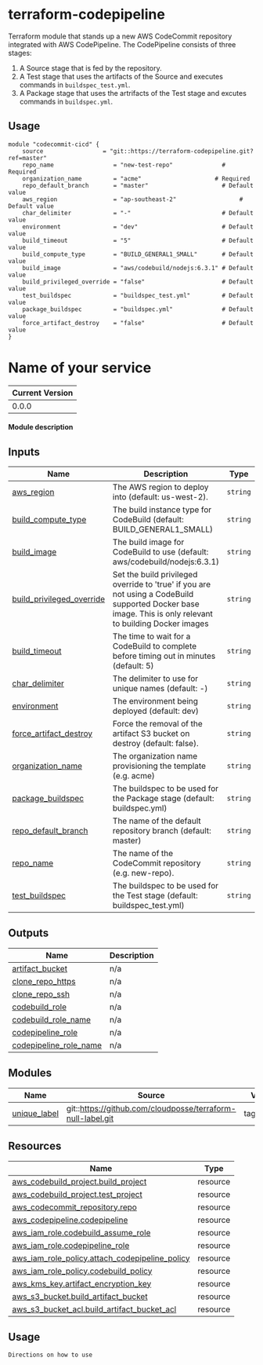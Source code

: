 # terraform-codepipeline
Terraform module that stands up a new AWS CodeCommit repository integrated with AWS CodePipeline. The CodePipeline consists of three stages:

1. A Source stage that is fed by the repository.
2. A Test stage that uses the artifacts of the Source and executes commands in `buildspec_test.yml`.
3. A Package stage that uses the artrifacts of the Test stage and excutes commands in `buildspec.yml`.

## Usage
```hcl
module "codecommit-cicd" {
    source                 = "git::https://terraform-codepipeline.git?ref=master"
    repo_name                 = "new-test-repo"              # Required
    organization_name         = "acme"                     # Required
    repo_default_branch       = "master"                     # Default value
    aws_region                = "ap-southeast-2"                  # Default value
    char_delimiter            = "-"                          # Default value
    environment               = "dev"                        # Default value
    build_timeout             = "5"                          # Default value
    build_compute_type        = "BUILD_GENERAL1_SMALL"       # Default value
    build_image               = "aws/codebuild/nodejs:6.3.1" # Default value
    build_privileged_override = "false"                      # Default value
    test_buildspec            = "buildspec_test.yml"         # Default value
    package_buildspec         = "buildspec.yml"              # Default value
    force_artifact_destroy    = "false"                      # Default value
}
```

<!-- BEGIN_TF_DOCS -->
# Name of your service

| Current Version |
|-----------------|
| 0.0.0           |

#### Module description

## Inputs

| Name | Description | Type | Default | Required |
|------|-------------|------|---------|:--------:|
| <a name="input_aws_region"></a> [aws_region](#input_aws_region) | The AWS region to deploy into (default: us-west-2). | `string` | `"us-west-2"` | no |
| <a name="input_build_compute_type"></a> [build_compute_type](#input_build_compute_type) | The build instance type for CodeBuild (default: BUILD_GENERAL1_SMALL) | `string` | `"BUILD_GENERAL1_SMALL"` | no |
| <a name="input_build_image"></a> [build_image](#input_build_image) | The build image for CodeBuild to use (default: aws/codebuild/nodejs:6.3.1) | `string` | `"aws/codebuild/nodejs:6.3.1"` | no |
| <a name="input_build_privileged_override"></a> [build_privileged_override](#input_build_privileged_override) | Set the build privileged override to 'true' if you are not using a CodeBuild supported Docker base image. This is only relevant to building Docker images | `string` | `"false"` | no |
| <a name="input_build_timeout"></a> [build_timeout](#input_build_timeout) | The time to wait for a CodeBuild to complete before timing out in minutes (default: 5) | `string` | `"5"` | no |
| <a name="input_char_delimiter"></a> [char_delimiter](#input_char_delimiter) | The delimiter to use for unique names (default: -) | `string` | `"-"` | no |
| <a name="input_environment"></a> [environment](#input_environment) | The environment being deployed (default: dev) | `string` | `"dev"` | no |
| <a name="input_force_artifact_destroy"></a> [force_artifact_destroy](#input_force_artifact_destroy) | Force the removal of the artifact S3 bucket on destroy (default: false). | `string` | `"false"` | no |
| <a name="input_organization_name"></a> [organization_name](#input_organization_name) | The organization name provisioning the template (e.g. acme) | `string` | `"acme"` | no |
| <a name="input_package_buildspec"></a> [package_buildspec](#input_package_buildspec) | The buildspec to be used for the Package stage (default: buildspec.yml) | `string` | `"buildspec.yml"` | no |
| <a name="input_repo_default_branch"></a> [repo_default_branch](#input_repo_default_branch) | The name of the default repository branch (default: master) | `string` | `"master"` | no |
| <a name="input_repo_name"></a> [repo_name](#input_repo_name) | The name of the CodeCommit repository (e.g. new-repo). | `string` | `""` | no |
| <a name="input_test_buildspec"></a> [test_buildspec](#input_test_buildspec) | The buildspec to be used for the Test stage (default: buildspec_test.yml) | `string` | `"buildspec_test.yml"` | no |

## Outputs

| Name | Description |
|------|-------------|
| <a name="output_artifact_bucket"></a> [artifact_bucket](#output_artifact_bucket) | n/a |
| <a name="output_clone_repo_https"></a> [clone_repo_https](#output_clone_repo_https) | n/a |
| <a name="output_clone_repo_ssh"></a> [clone_repo_ssh](#output_clone_repo_ssh) | n/a |
| <a name="output_codebuild_role"></a> [codebuild_role](#output_codebuild_role) | n/a |
| <a name="output_codebuild_role_name"></a> [codebuild_role_name](#output_codebuild_role_name) | n/a |
| <a name="output_codepipeline_role"></a> [codepipeline_role](#output_codepipeline_role) | n/a |
| <a name="output_codepipeline_role_name"></a> [codepipeline_role_name](#output_codepipeline_role_name) | n/a |

## Modules

| Name | Source | Version |
|------|--------|---------|
| <a name="module_unique_label"></a> [unique_label](#module_unique_label) | git::https://github.com/cloudposse/terraform-null-label.git | tags/0.24.0 |

## Resources

| Name | Type |
|------|------|
| [aws_codebuild_project.build_project](https://registry.terraform.io/providers/hashicorp/aws/latest/docs/resources/codebuild_project) | resource |
| [aws_codebuild_project.test_project](https://registry.terraform.io/providers/hashicorp/aws/latest/docs/resources/codebuild_project) | resource |
| [aws_codecommit_repository.repo](https://registry.terraform.io/providers/hashicorp/aws/latest/docs/resources/codecommit_repository) | resource |
| [aws_codepipeline.codepipeline](https://registry.terraform.io/providers/hashicorp/aws/latest/docs/resources/codepipeline) | resource |
| [aws_iam_role.codebuild_assume_role](https://registry.terraform.io/providers/hashicorp/aws/latest/docs/resources/iam_role) | resource |
| [aws_iam_role.codepipeline_role](https://registry.terraform.io/providers/hashicorp/aws/latest/docs/resources/iam_role) | resource |
| [aws_iam_role_policy.attach_codepipeline_policy](https://registry.terraform.io/providers/hashicorp/aws/latest/docs/resources/iam_role_policy) | resource |
| [aws_iam_role_policy.codebuild_policy](https://registry.terraform.io/providers/hashicorp/aws/latest/docs/resources/iam_role_policy) | resource |
| [aws_kms_key.artifact_encryption_key](https://registry.terraform.io/providers/hashicorp/aws/latest/docs/resources/kms_key) | resource |
| [aws_s3_bucket.build_artifact_bucket](https://registry.terraform.io/providers/hashicorp/aws/latest/docs/resources/s3_bucket) | resource |
| [aws_s3_bucket_acl.build_artifact_bucket_acl](https://registry.terraform.io/providers/hashicorp/aws/latest/docs/resources/s3_bucket_acl) | resource |

## Usage

```
Directions on how to use
```
<!-- END_TF_DOCS -->
